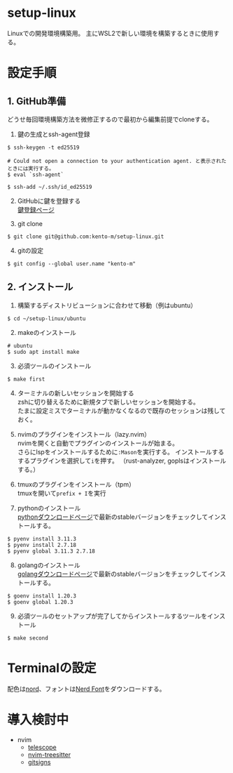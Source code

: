 # setup-linux
Linuxでの開発環境構築用。
主にWSL2で新しい環境を構築するときに使用する。

# 設定手順
## 1. GitHub準備

どうせ毎回環境構築方法を微修正するので最初から編集前提でcloneする。

1. 鍵の生成とssh-agent登録
```
$ ssh-keygen -t ed25519

# Could not open a connection to your authentication agent. と表示されたときには実行する。
$ eval `ssh-agent`

$ ssh-add ~/.ssh/id_ed25519
```

2. GitHubに鍵を登録する  
[鍵登録ページ](https://github.com/settings/keys)

3. git clone
```
$ git clone git@github.com:kento-m/setup-linux.git
```

4. gitの設定
```
$ git config --global user.name "kento-m"
```

## 2. インストール

1. 構築するディストリビューションに合わせて移動（例はubuntu）
```
$ cd ~/setup-linux/ubuntu
```

2. makeのインストール
```
# ubuntu
$ sudo apt install make
```

3. 必須ツールのインストール
```
$ make first
```

4. ターミナルの新しいセッションを開始する  
zshに切り替えるために新規タブで新しいセッションを開始する。  
たまに設定ミスでターミナルが動かなくなるので既存のセッションは残しておく。

5. nvimのプラグインをインストール（lazy.nvim）  
nvimを開くと自動でプラグインのインストールが始まる。  
さらにlspをインストールするために`:Mason`を実行する。
インストールするするプラグインを選択して`i`を押す。
（rust-analyzer, goplsはインストールする。）

6. tmuxのプラグインをインストール（tpm）  
tmuxを開いて`prefix + I`を実行

7. pythonのインストール  
[pythonダウンロードページ](https://www.python.org/downloads/)で最新のstableバージョンをチェックしてインストールする。
```
$ pyenv install 3.11.3
$ pyenv install 2.7.18
$ pyenv global 3.11.3 2.7.18
```

8. golangのインストール  
[golangダウンロードページ](https://go.dev/dl/)で最新のstableバージョンをチェックしてインストールする。
```
$ goenv install 1.20.3
$ goenv global 1.20.3
```

9. 必須ツールのセットアップが完了してからインストールするツールをインストール
```
$ make second
```

# Terminalの設定

配色は[nord](https://www.nordtheme.com/ports)、フォントは[Nerd Font](https://www.nerdfonts.com/font-downloads)をダウンロードする。

# 導入検討中

- nvim
    - [telescope](https://github.com/nvim-telescope/telescope.nvim)
    - [nvim-treesitter](https://github.com/nvim-treesitter/nvim-treesitter)
    - [gitsigns](https://github.com/lewis6991/gitsigns.nvim)
